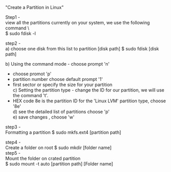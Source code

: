 \"Create a Partition in Linux\"

Step1 -  <br />
view all the partitions currently on your system, we use the
following command \  <br />
$ sudo fdisk -l

step2 -  <br />
a) choose one disk from this list to partition \[disk path\] $
sudo fdisk \[disk path\]  <br />

b) Using the command mode  - choose prompt \'n\'  <br />
 - choose promot \'p\'
 - partition number choose default prompt \'1\'  <br />
 - first sector or specify the size for your partition <br />
c) Setting the partition type  -
change the ID for our partition, we will use the command 't'.  <br />
- HEX code 8e is the partition ID for the 'Linux LVM' partition type, choose
\'8e\'  <br />
 d) see the detailed list of partitions choose \'p\'  <br />
 e) save changes , choose \'w\'

step3 - <br />
Formatting a partition \$ sudo mkfs.ext4 \[partition path\]

step4 - <br />
Create a folder on root \$ sudo mkdir \[folder name\]  <br />
step5 -  <br />
Mount the folder on crated partition  <br />
$ sudo mount -t auto \[partition
path\] \[Folder name\]
